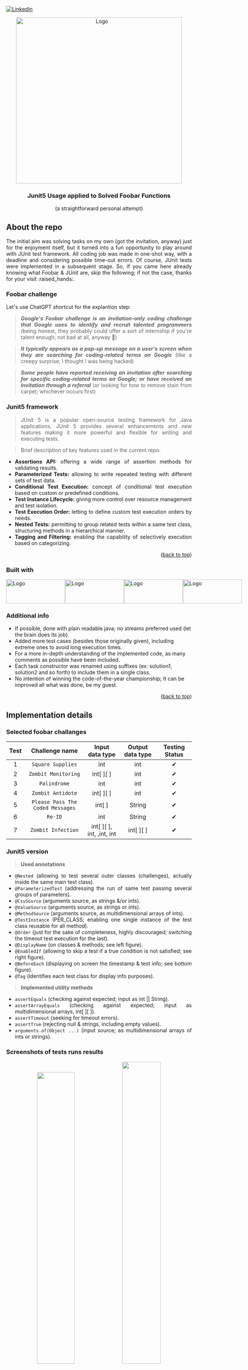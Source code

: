 [![LinkedIn][linkedin-shield]][linkedin-url]

<!-- PROJECT LOGO -->
<div align="center">
  <a align="center">
    <img src="https://user-images.githubusercontent.com/53323058/273491246-3129bbb6-670a-49dc-a43c-87937bca67a2.png" alt="Logo" width="450">
  </a>
  <h3 align="center">Junit5 Usage applied to Solved Foobar Functions</h3>
  <p align="center">
     (a straightforward personal attempt)
  </p>
</div>

<!-- ABOUT THE REPO -->
## About the repo

<div align="justify">
The initial aim was solving tasks on my own (got the invitation, anyway) just for the enjoyment itself, but it turned into a fun opportunity to play around with JUnit test framework. All coding job was made in one-shot way, with a deadline and considering possible time-out errors. Of course, JUnit tests were implemented in a subsequent stage. So, if you came here already knowing what Foobar & JUnit are, skip the following; if not the case, thanks for your visit :raised_hands:.
  
### Foobar challenge

  Let's use ChatGPT shortcut for the explantion step: 
  
> **_Google's Foobar challenge is an invitation-only coding challenge that Google uses to identify and recruit talented programmers_** (being honest, they probably could offer a sort of internship if you're talent enough; not bad at all, anyway :muscle:)

> **_It typically appears as a pop-up message on a user's screen when they are searching for coding-related terms on Google_** (like a creepy surprise; I thought I was being hacked)

> **_Some people have reported receiving an invitation after searching for specific coding-related terms on Google; or have received an invitation through a referral_** (or looking for how to remove stain from carpet; whichever occurs first)

### Junit5 framework

> JUnit 5 is a popular open-source testing framework for Java applications. JUnit 5 provides several enhancements and new features making it more powerful and flexible for writing and executing tests.

> Brief description of key features used in the current repo:

* **Assertions API:** offering a wide range of assertion methods for validating results.
* **Parameterized Tests:** allowing to write repeated testing with different sets of test data.
* **Conditional Test Execution:** concept of conditional test execution based on custom or predefined conditions.
* **Test Instance Lifecycle:** giving more control over resource management and test isolation.
* **Test Execution Order:** letting to define custom test execution orders by needs.
* **Nested Tests:** permitting to group related tests within a same test class, structuring methods in a hierarchical manner.
* **Tagging and Filtering:** enabling the capability of selectively execution based on categorizing.

</div>

<p align="right">(<a href="#readme-top">back to top</a>)</p>

### Built with

<div style="display: flex; flex-direction: row; align=center">
  <a href="https://www.java.com/en/">
    <img class="img"src="https://user-images.githubusercontent.com/53323058/273763700-87da1703-8aaa-473a-82a7-595478683383.png" alt="Logo" width="160" height="65"/>
  </a>
  <a href="https://junit.org/junit5/">
    <img class="img"src="https://user-images.githubusercontent.com/53323058/273760886-5dd75127-437e-478e-9cae-3d28e3d89149.png" alt="Logo" width="160" height="65"/>
  </a>
  <a href="https://maven.apache.org/">
    <img class="img"src="https://user-images.githubusercontent.com/53323058/230741096-33c1b8ab-1ec8-4364-b877-09aaa7df0fcd.png" alt="Logo" width="160" height="65"/>
  </a> 
  <a href="https://netbeans.apache.org/">
    <img class="img"src="https://user-images.githubusercontent.com/53323058/273762946-9cd1d557-5ac2-4dd4-898f-9e0e369ecd72.png" alt="Logo" width="160" height="65"/>
  </a>
</div>

### Additional info

* If possible, done with plain readable java; no streams preferred used (let the brain does its job).
* Added more test cases (besides those originally given), including extreme ones to avoid long execution times.
* For a more in-depth understanding of the implemented code, as many comments as possible have been included.
* Each task constructor was renamed using suffixes (ex: solution1, solution2 and so forth) to include them in a single class.
* No intention of winning the code-of-the-year championship; It can be improved all what was done, be my guest.
 
</div>

<p align="right">(<a href="#readme-top">back to top</a>)</p>

<!-- SUMMARY -->
## Implementation details 

### Selected foobar challanges
<div align="justify">

|  Test  |           Challenge name            |       Input data type        | Output data type | Testing Status |
|:------:|:-----------------------------------:|:----------------------------:|:-----------------:|:-------------:|
|   1    |         `Square Supplies`           |              int             |        int        |       ✔       |
|   2    |        `Zombit Monitoring`          |           int[ ][ ]          |        int        |       ✔       |
|   3    |            `Palindrome`             |              int             |        int        |       ✔       |
|   4    |         `Zombit Antidote`           |           int[ ][ ]          |        int        |       ✔       |
|   5    |  `Please Pass The Coded Messages`   |            int[ ]            |      String       |       ✔       |
|   6    |              `Re-ID`                |              int             |      String       |       ✔       |
|   7    |         `Zombit Infection`          |   int[ ][ ], int, ,int, int  |     int[ ][ ]     |       ✔       |
</div>

### Junit5 version 
<div align="justify">
  
> **Used annotations**
* `@Nested` (allowing to test several outer classes (challenges), actually inside the same main test class).
* `@ParameterizedTest` (addressing the run of same test passing several groups of parameters).
* `@CsvSource` (arguments source, as strings &/or ints).
* `@ValueSource` (arguments source, as strings or ints).
* `@MethodSource` (arguments source, as multidimensional arrays of ints).
* `@TestInstance` (PER_CLASS; enabling one single instance of the test class reusable for all method).
* `@Order` (just for the sake of completeness, highly discouraged; switching the timeout test execution for the last).
* `@DisplayName` (on classes & methods; see left figure).
* `@EnabledIf` (allowing to skip a test if a true condition is not satisfied; see right figure).
* `@BeforeEach` (displaying on screen the timestamp & test info; see bottom figure).
* `@Tag` (identifies each test class for display info purposes).

> **Implemented utility methods**
* `assertEquals` (checking against expected; input as int || String).
* `assertArrayEquals` (checking against expected; input as multidimensional arrays, int[ ][ ]).
* `assertTimeout` (seeking for timeout errors).
* `assertTrue` (rejecting null & strings, including empty values).
* `arguments.of(Object ...)` (input source; as multidimensional arrays of ints or strings).

### Screenshots of tests runs results

<p align="center" width="100%">
    <img width="45%" src="https://user-images.githubusercontent.com/53323058/274106732-be44049b-5fa3-4369-94a3-455fd5464cbc.png">
    <img width="45.8%" src="https://user-images.githubusercontent.com/53323058/274165423-e0a6d50a-e1da-4e8c-baf5-48afceaf0d06.png">
</p>
  <p align="center" width="100%">
    <img width="91%" src="https://user-images.githubusercontent.com/53323058/274107022-c3129d5e-f51d-4b1c-8e23-f9f64099e973.png">
</p>
        
</div>

<p align="right">(<a href="#readme-top">back to top</a>)</p>

<!-- MARKDOWN LINKS & IMAGES -->
<!-- https://www.markdownguide.org/basic-syntax/#reference-style-links -->
[linkedin-shield]: https://user-images.githubusercontent.com/53323058/230575198-fa1acbf4-8f82-4d8e-b245-3979276bc240.png
[linkedin-url]: https://linkedin.com/in/
 
